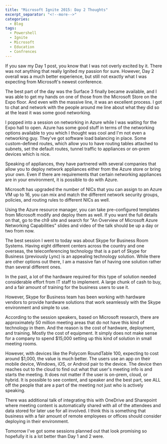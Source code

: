 ```yaml
---
title: "Microsoft Ignite 2015: Day 2 Thoughts"
excerpt_separator: "<!--more-->"
categories:
  - Blog
tags:
  - Powershell
  - Ignite
  - Microsoft
  - Education
  - Confrences
---
```


If you saw my Day 1 post, you know that I was not overly excited by it. There was not anything that really Ignited my passion for sure. However, Day 2 overall was a much better experience, but still not exactly what I was expecting from Microsoft's newest conference.

The best part of the day was the Surface 3 finally became available, and I was able to get my hands on one of those from the Microsoft Store on the Expo floor. And even with the massive line, it was an excellent process. I got to chat and network with the people around me line about what they did so at the least it was some good networking.

I popped into a session on networking in Azure while I was waiting for the Expo hall to open. Azure has some good stuff in terms of the networking options available to you which I thought was cool and I'm not even a networking guy. They've got software load balancing in place. Some custom-defined routes, which allow you to have routing tables attached to subnets, set the default routes, tunnel traffic to appliances or on-prem devices which is nice.

Speaking of appliances, they have partnered with several companies that allow you to deploy network appliances either from the Azure store or bring your own. Even if there are requirements that certain networking appliances are in your environment, it is possible to do with Azure.

Microsoft has upgraded the number of NICs that you can assign to an Azure VM up to 16, you can mix and match the different network security groups, policies, and routing rules to different NICs as well.

Using the Azure resource manager, you can take pre-configured templates from Microsoft modify and deploy them as well. If you want the full details on that, go to the ch9 site and search for "An Overview of Microsoft Azure Networking Capabilities" slides and video of the talk should be up a day or two from now.

The best session I went to today was about Skype for Business Room Systems. Having eight different centers across the country and one overseas, the teleconferencing technology that is a part of Skype for Business (previously Lync) is an appealing technology solution. While there are other options out there, I am a massive fan of having one solution rather than several different ones.

In the past, a lot of the hardware required for this type of solution needed considerable effort from IT staff to implement. A large chunk of cash to buy, and a fair amount of training for the business users to use it.

However, Skype for Business team has been working with hardware vendors to provide hardware solutions that work seamlessly with the Skype environment and simple to use.

According to the session speakers, based on Microsoft research, there are approximately 50 million meeting areas that do not have this kind of technology in them. And the reason is the cost of hardware, deployment, and training. Mostly the cost of equipment. It simply does not make sense for a company to spend $15,000 setting up this kind of solution in small meeting rooms.

However, with devices like the Polycom RoundTable 100, expecting to cost around $1,000, the value is much better. The users use an app on their mobile device, Windows, iOS, or Android pair to the device. The device then reaches out to the cloud to find out what that user's meeting info is and starts the meeting. It does not matter if the user is on-prem, cloud, or hybrid. It is possible to see content, and speaker and the best part, see ALL off the people that are a part of the meeting not just who is actively speaking.

There was additional talk of integrating this with OneDrive and Sharepoint where meeting content is automatically shared with all of the attendees and data stored for later use for all involved. I think this is something that business with a fair amount of remote employees or offices should consider deploying in their environment.

Tomorrow I've got some sessions planned out that look promising so hopefully it is a lot better than Day 1 and 2 were.
